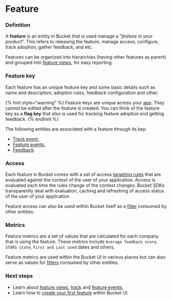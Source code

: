 # Feature

### Definition

A **feature** is an entity in Bucket that is used manage a "_feature in your product_". This refers to releasing the feature, manage access, configure, track adoption, gather feedback, and etc.

Features can be organized into hierarchies (having other features as parent) and grouped into [feature views](feature-view.md), for easy reporting.

### Feature key

Each feature has an unique feature key and some basic details such as name and description, adoption rules, feedback configuration and other.

{% hint style="warning" %}
Feature keys are unique across your [app](app.md). They cannot be edited after the feature is created. You can think of the feature key as a **flag key** that _also_ is used for tracking feature adoption and getting feedback.
{% endhint %}

The following entities are associated with a feature through its key:

* [Track event](event.md),
* [Feature events](feature-events.md),
* [Feedback](feedback.md).

### Access

Each feature in Bucket comes with a set of access [targeting rules](targeting-rules.md) that are evaluated against the context of the user of your application. Access is evaluated each time the rules change of the context changes. Bucket SDKs transparently deal with evaluation, caching and refreshing of access status of the user of your application.&#x20;

Feature access can also be used within Bucket itself as a [filter](filter.md#feature-access-filter) consumed by other entities.

### Metrics

Feature metrics are a set of values that are calculated for each company that is using the feature. These metrics include `Average feedback score`, `STARS state`, `First and Last used` dates and others.

Feature metrics are used within the Bucket UI in various places but can also serve as values for [filters](filter.md#company-feature-metrics) consumed by other entities.

### Next steps

* Learn about [feature views](feature-view.md), [track](event.md) and [feature events](feature-events.md),
* Learn how to [create your first feature](broken-reference) within Bucket UI.
